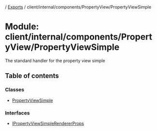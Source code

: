 [](../README.md) / [Exports](../modules.md) / client/internal/components/PropertyView/PropertyViewSimple

# Module: client/internal/components/PropertyView/PropertyViewSimple

The standard handler for the property view simple

## Table of contents

### Classes

- [PropertyViewSimple](../classes/client_internal_components_propertyview_propertyviewsimple.propertyviewsimple.md)

### Interfaces

- [IPropertyViewSimpleRendererProps](../interfaces/client_internal_components_propertyview_propertyviewsimple.ipropertyviewsimplerendererprops.md)
